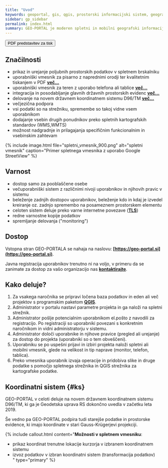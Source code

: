 ```yaml
---
title: "Uvod"
keywords: geoportal, gis, qgis, prostorski informacijski sistem, geografski informacijski sistem, značilnosti, koordinatni sistem, postopek, dostop
sidebar: gp_sidebar
permalink: index.html
summary: GEO-PORTAL je moderen spletni in mobilni geografski informacijski sistem (GIS), namenjen podjetjem, javnim ustanovam in drugim organizacijam, za delo s prostorskimi podatki v pisarni in na terenu.
---
```

<a target="_blank" rel="noopener" class="noCrossRef" href="/pdf/predstavitev.pdf"><button type="button" class="btn btn-default" aria-label="Left Align"><span class="glyphicon glyphicon-download-alt" aria-hidden="true"></span> PDF predstavitev za tisk</button></a>

## Značilnosti

- prikaz in urejanje poljubnih prostorskih podatkov v spletnem brskalniku
- uporabniški vmesnik za pisarno z naprednimi orodji ter kvalitetnim tiskanjem v PDF **[več...](sklopi.html#2-spletni-vmesnik)**
- uporabniški vmesnik za teren z uporabo telefona ali tablice **[več...](sklopi.html#3-mobilni-vmesnik)**
- integracija in posodabljanje glavnih državnih prostorskih evidenc **[več...](podatki.html)**
- delovanje na novem državnem koordinatnem sistemu D96/TM **[več...](#ks)**
- večjezična podpora
- vsi podatki so na strežniku, spremembe so takoj vidne vsem uporabnikom
- dodajanje vsebin drugih ponudnikov preko spletnih kartografskih standardov (WMS,WMTS)
- možnost nadgradnje in prilagajanja specifičnim funkcionalnim in vsebinskim zahtevam

{% include image.html file="spletni_vmesnik_900.png" alt="spletni vmesnik" caption="Primer spletnega vmesnika z uporabo Google StreetView" %}

## Varnost

- dostop samo za pooblaščene osebe
- večuporabniški sistem z različnimi nivoji uporabnikov in njihovih pravic v sistemu
- beleženje zadnjih dostopov uporabnikov, beleženje kdo in kdaj je izvedel kreiranje oz. zadnjo spremembo na posameznem prostorskem elementu
- celoten sistem deluje preko varne internetne povezave (<a href="#" data-toggle="tooltip" data-original-title="{{site.data.glossary.tls}}">**TLS**</a>)
- redne varnostne kopije podatkov
- spremljanje delovanja ("monitoring")

## Dostop

Vstopna stran GEO-PORTALA se nahaja na naslovu: **[https://geo-portal.si](https://geo-portal.si)**.

Javna registracija uporabnikov trenutno ni na voljo, v primeru da se zanimate za dostop za vašo organizacijo nas **[kontaktirajte](podpora.html)**.

## Kako deluje?

1. Za vsakega naročnika se pripravi ločena baza podatkov in eden ali več projektov s programskim paketom <a href="#" data-toggle="tooltip" data-original-title="{{site.data.glossary.qgis}}">**QGIS**</a>.
1. Administrator v portalu nastavi parametre projekta in ga naloži na spletni strežnik.
1. Administrator pošlje potencialnim uporabnikom el.pošto z navodili za registracijo. Po registraciji so uporabniki povezani s konkretnim naročnikom in vidni administratorju v sistemu. 
1. Administrator določi uporabnike in njihove pravice (pregled ali urejanje) za dostop do projekta (uporabniki so o tem obveščeni).
1. Uporabniku se po uspešni prijavi in izbiri projekta naloži spletni ali mobilni vmesnik, glede na velikost in tip naprave (monitor, telefon, tablica).
1. Preko vmesnika uporabnik izvaja operacije in pridobiva slike in druge podatke s pomočjo spletnega strežnika in QGIS strežnika za kartografske podatke.

## Koordinatni sistem {#ks}

GEO-PORTAL v celoti deluje na novem državnem koordinatnem sistemu D96/TM, ki ga je Geodetska uprava RS dokončno uvedla v začetku
leta 2019. 

Še vedno pa GEO-PORTAL podpira tudi starejše podatke in prostorske evidence, ki imajo koordinate v stari Gauss-Krügerjevi projekciji.

{% include callout.html content="**Možnosti v spletnem vmesniku**:<br/>
- prikaz koordinat trenutne lokacije kurzorja v izbranem koordinatnem sistemu<br/>
- izvoz podatkov v izbran koordinatni sistem (transformacija podatkov)<br/>
" type="primary" %} 